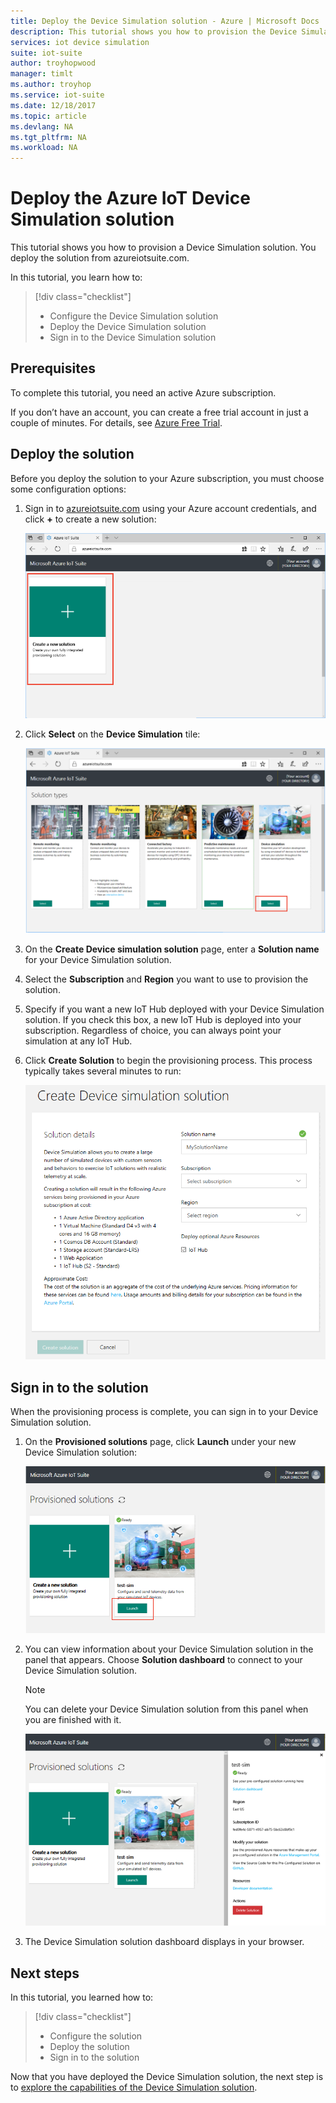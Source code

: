 ```yaml
---
title: Deploy the Device Simulation solution - Azure | Microsoft Docs 
description: This tutorial shows you how to provision the Device Simulation solution from azureiotsuite.com.
services: iot device simulation
suite: iot-suite
author: troyhopwood
manager: timlt
ms.author: troyhop
ms.service: iot-suite
ms.date: 12/18/2017
ms.topic: article
ms.devlang: NA
ms.tgt_pltfrm: NA
ms.workload: NA
---
```


# Deploy the Azure IoT Device Simulation solution

This tutorial shows you how to provision a Device Simulation solution. You deploy the solution from azureiotsuite.com.

In this tutorial, you learn how to:

> [!div class="checklist"]
> * Configure the Device Simulation solution
> * Deploy the Device Simulation solution
> * Sign in to the Device Simulation solution

## Prerequisites

To complete this tutorial, you need an active Azure subscription.

If you don’t have an account, you can create a free trial account in just a couple of minutes. For details, see [Azure Free Trial](http://azure.microsoft.com/pricing/free-trial/).

## Deploy the solution

Before you deploy the solution to your Azure subscription, you must choose some configuration options:

1. Sign in to [azureiotsuite.com](https://www.azureiotsuite.com) using your Azure account credentials, and click **+** to create a new solution:

    ![Create a new solution](media/iot-suite-device-simulation-deploy/createnewsolution.png)

1. Click **Select** on the **Device Simulation** tile:

    ![Choose Device simulation](media/iot-suite-device-simulation-deploy/select.png)

1. On the **Create Device simulation solution** page, enter a **Solution name** for your Device Simulation solution.

1. Select the **Subscription** and **Region** you want to use to provision the solution.

1. Specify if you want a new IoT Hub deployed with your Device Simulation solution. If you check this box, a new IoT Hub is deployed into your subscription. Regardless of choice, you can always point your simulation at any IoT Hub.

1. Click **Create Solution** to begin the provisioning process. This process typically takes several minutes to run:

    ![Device Simulation solution details](media/iot-suite-device-simulation-deploy/createsolution.png)

## Sign in to the solution

When the provisioning process is complete, you can sign in to your Device Simulation solution.

1. On the **Provisioned solutions** page, click **Launch** under your new Device Simulation solution:

    ![Choose new solution](media/iot-suite-device-simulation-deploy/newsolution.png)

1. You can view information about your Device Simulation solution in the panel that appears. Choose **Solution dashboard** to connect to your Device Simulation solution.

    > [!NOTE]
    > You can delete your Device Simulation solution from this panel when you are finished with it.

    ![Solution panel](media/iot-suite-device-simulation-deploy/properties.png)

1. The Device Simulation solution dashboard displays in your browser.

## Next steps

In this tutorial, you learned how to:

> [!div class="checklist"]
> * Configure the solution
> * Deploy the solution
> * Sign in to the solution

Now that you have deployed the Device Simulation solution, the next step is to [explore the capabilities of the Device Simulation solution](./iot-suite-device-simulation-explore.md).

<!-- Next tutorials in the sequence -->
